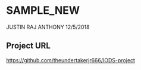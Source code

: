 SAMPLE\_NEW
================
JUSTIN RAJ ANTHONY
12/5/2018

Project URL
-----------

<https://github.com/theundertakerjr666/IODS-project>
